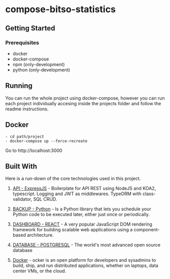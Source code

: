 # compose-bitso-statistics

## Getting Started

### Prerequisites

- docker
- docker-compose
- npm (only-development)
- python (only-development)

## Running

You can run the whole project using docker-compose, however you can run each project individually accesing inside the projects folder and follow the readme instructions.

## Docker

``` #!/bin/bash
- cd path/project
- docker-compose up --force-recreate
```

Go to http://localhost:3000

## Built With

Here is a run-down of the core technologies used in this project.

1. [API - ExpressJS](https://www.npmjs.com/package/node-typescript-koa-rest) - Boilerplate for API REST using NodeJS and KOA2, typescript. Logging and JWT as middlewares. TypeORM with class-validator, SQL CRUD.

2. [BACKUP - Python](https://apscheduler.readthedocs.io/en/latest/) - Is a Python library that lets you schedule your Python code to be executed later, either just once or periodically.

3. [DASHBOARD - REACT](https://reactjs.org/) - A very popular JavaScript DOM rendering framework for building scalable web applications using a component-based architecture.

4. [DATABASE - POSTGRESQL](https://www.postgresql.org/) - The world's most advanced open source database

5. [Docker](https://www.docker.com/) - ocker is an open platform for developers and sysadmins to build, ship, and run distributed applications, whether on laptops, data center VMs, or the cloud.